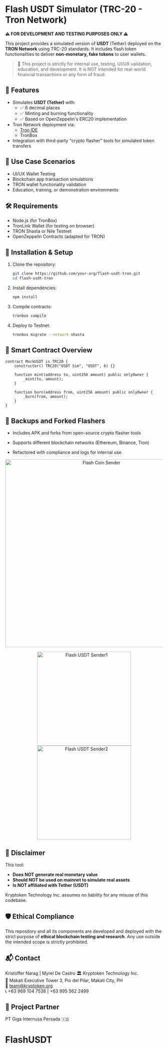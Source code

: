 # Flash USDT Simulator (TRC-20 - Tron Network)
**⚠ FOR DEVELOPMENT AND TESTING PURPOSES ONLY ⚠**

This project provides a simulated version of **USDT** (Tether) deployed on the **TRON Network** using TRC-20 standards. It includes flash token functionalities to deliver **non-monetary, fake tokens** to user wallets. 

> 🛑 This project is strictly for internal use, testing, UI/UX validation, education, and development. It is NOT intended for real-world financial transactions or any form of fraud.

## 📌 Features
- Simulates **USDT (Tether)** with:
  - ✅ 6 decimal places
  - ✅ Minting and burning functionality
  - ✅ Based on OpenZeppelin's ERC20 implementation
- Tron Network deployment via:
  - [Tron IDE](https://developers.tron.network/docs/tron-ide)
  - TronBox
- Integration with third-party "crypto flasher" tools for simulated token transfers

## 🚀 Use Case Scenarios
- UI/UX Wallet Testing
- Blockchain app transaction simulations
- TRON wallet functionality validation
- Education, training, or demonstration environments

## 🛠️ Requirements
- Node.js (for TronBox)
- TronLink Wallet (for testing on browser)
- TRON Shasta or Nile Testnet
- OpenZeppelin Contracts (adapted for TRON)

## 🔧 Installation & Setup
1. Clone the repository:
   ```bash
   git clone https://github.com/your-org/flash-usdt-tron.git
   cd flash-usdt-tron
   ```

2. Install dependencies:
   ```bash
   npm install
   ```

3. Compile contracts:
   ```bash
   tronbox compile
   ```

4. Deploy to Testnet:
   ```bash
   tronbox migrate --network shasta
   ```

## 📄 Smart Contract Overview
```solidity
contract MockUSDT is TRC20 {
    constructor() TRC20("USDT Sim", "USDT", 6) {}

    function mint(address to, uint256 amount) public onlyOwner {
        _mint(to, amount);
    }

    function burn(address from, uint256 amount) public onlyOwner {
        _burn(from, amount);
    }
}
```

## 📁 Backups and Forked Flashers
- Includes APK and forks from open-source crypto flasher tools
- Supports different blockchain networks (Ethereum, Binance, Tron)
- Refactored with compliance and logs for internal use

  <!-- First row: 1 image centered -->
<p align="center">
  <img src="https://www.kryptoken.org/wp-content/uploads/2025/07/Screenshot-from-2025-07-10-14-52-21.png" alt="Flash Coin Sender" width="600"/>
</p>

<!-- Second row: 2 images side by side -->
<p align="center">
  <img src="https://www.kryptoken.org/wp-content/uploads/2025/07/WhatsApp-Image-2025-07-10-at-14.58.04.jpeg" alt="Flash USDT Sender1" width="300"/>
  <img src="https://www.kryptoken.org/wp-content/uploads/2025/07/WhatsApp-Image-2025-07-10-at-14.58.041.jpeg" alt="Flash USDT Sender2" width="300"/>
</p>

## 📜 Disclaimer
This tool:
- **Does NOT generate real monetary value**
- **Should NOT be used on mainnet to simulate real assets**
- **Is NOT affiliated with Tether (USDT)**

Kryptoken Technology Inc. assumes no liability for any misuse of this codebase.

## 🛡️ Ethical Compliance
This repository and all its components are developed and deployed with the strict purpose of **ethical blockchain testing and research**. Any use outside the intended scope is strictly prohibited.

## 📬 Contact
Kristoffer Narag | Myrel De Castro
🏛️ Kryptoken Technology Inc.  
📍 Makati Executive Tower 3, Pio del Pilar, Makati City, PH  
📧 team@kryptoken.org  
📞 +63 969 104 7538 | +63 995 562 2499

## 👥 Project Partner
PT Giga Internusa Persada 🇮🇩
# FlashUSDT
